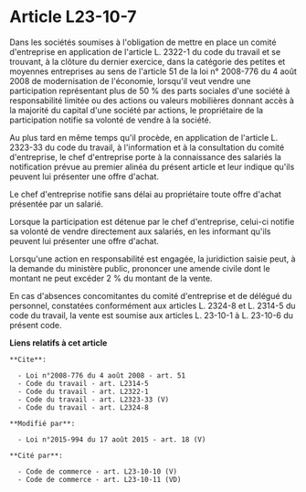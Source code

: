 # Article L23-10-7

Dans les sociétés soumises à l'obligation de mettre en place un comité d'entreprise en application de l'article L. 2322-1 du
code du travail et se trouvant, à la clôture du dernier exercice, dans la catégorie des petites et moyennes entreprises au
sens de l'article 51 de la loi n° 2008-776 du 4 août 2008 de modernisation de l'économie, lorsqu'il veut vendre une
participation représentant plus de 50 % des parts sociales d'une société à responsabilité limitée ou des actions ou valeurs
mobilières donnant accès à la majorité du capital d'une société par actions, le propriétaire de la participation notifie sa
volonté de vendre à la société. 

Au plus tard en même temps qu'il procède, en application de l'article L. 2323-33 du code du travail, à l'information et à la
consultation du comité d'entreprise, le chef d'entreprise porte à la connaissance des salariés la notification prévue au
premier alinéa du présent article et leur indique qu'ils peuvent lui présenter une offre d'achat. 

Le chef d'entreprise notifie sans délai au propriétaire toute offre d'achat présentée par un salarié. 

Lorsque la participation est détenue par le chef d'entreprise, celui-ci notifie sa volonté de vendre directement aux
salariés, en les informant qu'ils peuvent lui présenter une offre d'achat. 

Lorsqu'une action en responsabilité est engagée, la juridiction saisie peut, à la demande du ministère public, prononcer une
amende civile dont le montant ne peut excéder 2 % du montant de la vente. 

En cas d'absences concomitantes du comité d'entreprise et de délégué du personnel, constatées conformément aux articles L.
2324-8 et L. 2314-5 du code du travail, la vente est soumise aux articles L. 23-10-1 à L. 23-10-6 du présent code.

**Liens relatifs à cet article**

	**Cite**:

	  - Loi n°2008-776 du 4 août 2008 - art. 51
	  - Code du travail - art. L2314-5
	  - Code du travail - art. L2322-1
	  - Code du travail - art. L2323-33 (V)
	  - Code du travail - art. L2324-8

	**Modifié par**:

	  - Loi n°2015-994 du 17 août 2015 - art. 18 (V)

	**Cité par**:

	  - Code de commerce - art. L23-10-10 (V)
	  - Code de commerce - art. L23-10-11 (VD)
